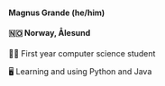 #### Magnus Grande (he/him)
#### 🇳🇴 Norway, Ålesund


🧑‍🎓 First year computer science student

🖥️ Learning and using Python and Java
<!--
**magnusgrande/magnusgrande** is a ✨ _special_ ✨ repository because its `README.md` (this file) appears on your GitHub profile.

Here are some ideas to get you started:

- 🔭 I’m currently working on ...
- 🌱 I’m currently learning ...
- 👯 I’m looking to collaborate on ...
- 🤔 I’m looking for help with ...
- 💬 Ask me about ...
- 📫 How to reach me: ...
- 😄 Pronouns: ...
- ⚡ Fun fact: ...
-->


